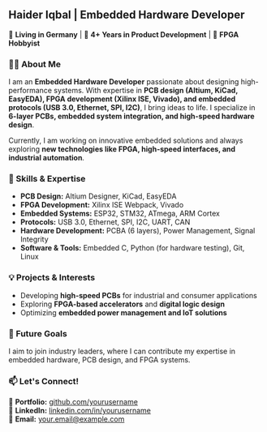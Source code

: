 ## Haider Iqbal | Embedded Hardware Developer  

🔹 **Living in Germany** | 🔹 **4+ Years in Product Development** | 🔹 **FPGA Hobbyist**  

### 👨‍💻 About Me  
I am an **Embedded Hardware Developer** passionate about designing high-performance systems. With expertise in **PCB design (Altium, KiCad, EasyEDA), FPGA development (Xilinx ISE, Vivado), and embedded protocols (USB 3.0, Ethernet, SPI, I2C)**, I bring ideas to life. I specialize in **6-layer PCBs, embedded system integration, and high-speed hardware design**.  

Currently, I am working on innovative embedded solutions and always exploring **new technologies like FPGA, high-speed interfaces, and industrial automation**.  

### 🔧 Skills & Expertise  
- **PCB Design:** Altium Designer, KiCad, EasyEDA  
- **FPGA Development:** Xilinx ISE Webpack, Vivado  
- **Embedded Systems:** ESP32, STM32, ATmega, ARM Cortex  
- **Protocols:** USB 3.0, Ethernet, SPI, I2C, UART, CAN  
- **Hardware Development:** PCBA (6 layers), Power Management, Signal Integrity  
- **Software & Tools:** Embedded C, Python (for hardware testing), Git, Linux  

### 💡 Projects & Interests  
- Developing **high-speed PCBs** for industrial and consumer applications  
- Exploring **FPGA-based accelerators** and **digital logic design**  
- Optimizing **embedded power management and IoT solutions**  

### 🎯 Future Goals  
I aim to join industry leaders, where I can contribute my expertise in embedded hardware, PCB design, and FPGA systems.  

### 📫 Let's Connect!  
📌 **Portfolio:** [github.com/yourusername](https://www.mhaideriqbal.com/)  
📌 **LinkedIn:** [linkedin.com/in/yourusername](https://linkedin.com/)  
📌 **Email:** your.email@example.com  

